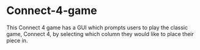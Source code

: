 # Connect-4-game
This Connect 4 game has a GUI which prompts users to play the classic game, Connect 4, by selecting which column they would like to place their piece in.
